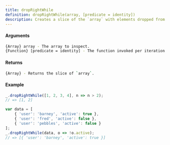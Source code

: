 ```yaml
---
title: dropRightWhile
definition: dropRightWhile(array, [predicate = identity])
description: Creates a slice of the `array` with elements dropped from the end.
---
```



#### Arguments


```bash
{Array} array - The array to inspect.
{Function} [predicate = identity] - The function invoked per iteration.
```


#### Returns


```bash
{Array} - Returns the slice of `array`.
```


#### Example


```ts
_.dropRightWhile([1, 2, 3, 4], n => n > 2);
// => [1, 2]

var data = [
    { 'user': 'barney', 'active': true }, 
    { 'user': 'fred', 'active': false }, 
    { 'user': 'pebbles', 'active': false }
];
_.dropRightWhile(data, o => !o.active);
// => [{ 'user': 'barney', 'active': true }]
```